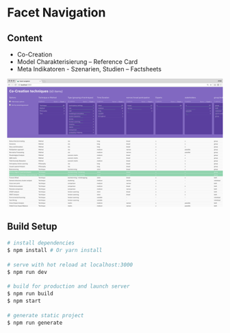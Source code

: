 # Facet Navigation

## Content
- Co-Creation
- Model Charakterisierung – Reference Card
- Meta Indikatoren - Szenarien, Studien – Factsheets

![Screenshot](screenshot.png)

## Build Setup

``` bash
# install dependencies
$ npm install # Or yarn install

# serve with hot reload at localhost:3000
$ npm run dev

# build for production and launch server
$ npm run build
$ npm start

# generate static project
$ npm run generate
```
